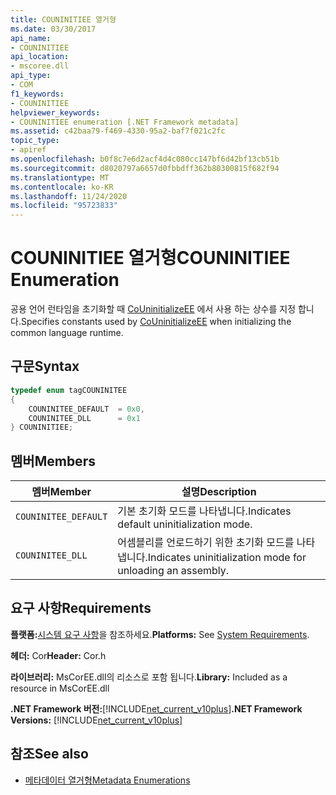 ```yaml
---
title: COUNINITIEE 열거형
ms.date: 03/30/2017
api_name:
- COUNINITIEE
api_location:
- mscoree.dll
api_type:
- COM
f1_keywords:
- COUNINITIEE
helpviewer_keywords:
- COUNINITIEE enumeration [.NET Framework metadata]
ms.assetid: c42baa79-f469-4330-95a2-baf7f021c2fc
topic_type:
- apiref
ms.openlocfilehash: b0f8c7e6d2acf4d4c080cc147bf6d42bf13cb51b
ms.sourcegitcommit: d8020797a6657d0fbbdff362b80300815f682f94
ms.translationtype: MT
ms.contentlocale: ko-KR
ms.lasthandoff: 11/24/2020
ms.locfileid: "95723833"
---
```

# <a name="couninitiee-enumeration"></a><span data-ttu-id="29db2-102">COUNINITIEE 열거형</span><span class="sxs-lookup"><span data-stu-id="29db2-102">COUNINITIEE Enumeration</span></span>

<span data-ttu-id="29db2-103">공용 언어 런타임을 초기화할 때 [CoUninitializeEE](../hosting/couninitializeee-function.md) 에서 사용 하는 상수를 지정 합니다.</span><span class="sxs-lookup"><span data-stu-id="29db2-103">Specifies constants used by [CoUninitializeEE](../hosting/couninitializeee-function.md) when initializing the common language runtime.</span></span>  
  
## <a name="syntax"></a><span data-ttu-id="29db2-104">구문</span><span class="sxs-lookup"><span data-stu-id="29db2-104">Syntax</span></span>  
  
```cpp  
typedef enum tagCOUNINITEE  
{  
    COUNINITEE_DEFAULT  = 0x0,
    COUNINITEE_DLL      = 0x1  
} COUNINITIEE;  
```  
  
## <a name="members"></a><span data-ttu-id="29db2-105">멤버</span><span class="sxs-lookup"><span data-stu-id="29db2-105">Members</span></span>  
  
|<span data-ttu-id="29db2-106">멤버</span><span class="sxs-lookup"><span data-stu-id="29db2-106">Member</span></span>|<span data-ttu-id="29db2-107">설명</span><span class="sxs-lookup"><span data-stu-id="29db2-107">Description</span></span>|  
|------------|-----------------|  
|`COUNINITEE_DEFAULT`|<span data-ttu-id="29db2-108">기본 초기화 모드를 나타냅니다.</span><span class="sxs-lookup"><span data-stu-id="29db2-108">Indicates default uninitialization mode.</span></span>|  
|`COUNINITEE_DLL`|<span data-ttu-id="29db2-109">어셈블리를 언로드하기 위한 초기화 모드를 나타냅니다.</span><span class="sxs-lookup"><span data-stu-id="29db2-109">Indicates uninitialization mode for unloading an assembly.</span></span>|  
  
## <a name="requirements"></a><span data-ttu-id="29db2-110">요구 사항</span><span class="sxs-lookup"><span data-stu-id="29db2-110">Requirements</span></span>  

 <span data-ttu-id="29db2-111">**플랫폼:**[시스템 요구 사항](../../get-started/system-requirements.md)을 참조하세요.</span><span class="sxs-lookup"><span data-stu-id="29db2-111">**Platforms:** See [System Requirements](../../get-started/system-requirements.md).</span></span>  
  
 <span data-ttu-id="29db2-112">**헤더:** Cor</span><span class="sxs-lookup"><span data-stu-id="29db2-112">**Header:** Cor.h</span></span>  
  
 <span data-ttu-id="29db2-113">**라이브러리:** MsCorEE.dll의 리소스로 포함 됩니다.</span><span class="sxs-lookup"><span data-stu-id="29db2-113">**Library:** Included as a resource in MsCorEE.dll</span></span>  
  
 <span data-ttu-id="29db2-114">**.NET Framework 버전:**[!INCLUDE[net_current_v10plus](../../../../includes/net-current-v10plus-md.md)]</span><span class="sxs-lookup"><span data-stu-id="29db2-114">**.NET Framework Versions:** [!INCLUDE[net_current_v10plus](../../../../includes/net-current-v10plus-md.md)]</span></span>  
  
## <a name="see-also"></a><span data-ttu-id="29db2-115">참조</span><span class="sxs-lookup"><span data-stu-id="29db2-115">See also</span></span>

- [<span data-ttu-id="29db2-116">메타데이터 열거형</span><span class="sxs-lookup"><span data-stu-id="29db2-116">Metadata Enumerations</span></span>](metadata-enumerations.md)
